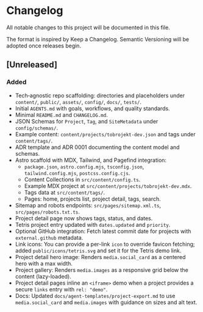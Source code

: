 # Changelog

All notable changes to this project will be documented in this file.

The format is inspired by Keep a Changelog. Semantic Versioning will be adopted once releases begin.

## [Unreleased]
### Added
- Tech‑agnostic repo scaffolding: directories and placeholders under `content/`, `public/`, `assets/`, `config/`, `docs/`, `tests/`.
- Initial `AGENTS.md` with goals, workflows, and quality standards.
- Minimal `README.md` and `CHANGELOG.md`.
- JSON Schemas for `Project`, `Tag`, and `SiteMetadata` under `config/schemas/`.
- Example content: `content/projects/tobrojekt-dev.json` and tags under `content/tags/`.
- ADR template and ADR 0001 documenting the content model and schemas.
- Astro scaffold with MDX, Tailwind, and Pagefind integration:
  - `package.json`, `astro.config.mjs`, `tsconfig.json`, `tailwind.config.mjs`, `postcss.config.cjs`.
  - Content Collections in `src/content/config.ts`.
  - Example MDX project at `src/content/projects/tobrojekt-dev.mdx`.
  - Tags data at `src/content/tags/`.
  - Pages: home, projects list, project detail, tags, search.
- Sitemap and robots endpoints: `src/pages/sitemap.xml.ts`, `src/pages/robots.txt.ts`.
- Project detail page now shows tags, status, and dates.
- Tetris project entry updated with `dates.updated` and `priority`.
- Optional GitHub integration: Fetch latest commit date for projects with `external.github` metadata.
 - Link icons: You can provide a per-link `icon` to override favicon fetching; added `public/icons/tetris.svg` and set it for the Tetris demo link.
- Project detail hero image: Renders `media.social_card` as a centered hero with a max width.
- Project gallery: Renders `media.images` as a responsive grid below the content (lazy-loaded).
 - Project detail pages inline an `<iframe>` demo when a project provides a secure `links` entry with `rel: "demo"`.
  - Docs: Updated `docs/agent-templates/project-export.md` to use `media.social_card` and `media.images` with guidance on sizes and alt text.
